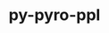 ---
title: "py-pyro-ppl"
layout: cache
categories: [package, develop]
meta: {"compilers": ["apple-clang@=16.0.0", "gcc@=13.2.0"], "num_specs": 58, "num_specs_by_stack": {"ml-darwin-aarch64-mps": 11, "ml-linux-aarch64-cpu": 10, "ml-linux-aarch64-cuda": 10, "ml-linux-x86_64-cpu": 11, "ml-linux-x86_64-cuda": 11, "root": 58}, "oss": ["sequoia", "ubuntu24.04"], "platforms": ["darwin", "linux"], "stacks": ["ml-darwin-aarch64-mps", "ml-linux-aarch64-cpu", "ml-linux-aarch64-cuda", "ml-linux-x86_64-cpu", "ml-linux-x86_64-cuda", "root"], "targets": ["aarch64", "x86_64_v3"], "versions": ["1.8.4"]}
spec_details: [{"compiler": "gcc@=13.2.0", "hash": "2ecafuhh46knk2bmjkcoj6tw2lkvvlrc", "os": "ubuntu24.04", "platform": "linux", "size": "-", "stacks": ["ml-linux-aarch64-cuda", "root"], "target": "aarch64", "variants": ["build_system=python_pip"], "versions": ["1.8.4"]}, {"compiler": "gcc@=13.2.0", "hash": "2exbc2tnzywt5fngx2gh4jzzuaj7vadx", "os": "ubuntu24.04", "platform": "linux", "size": "-", "stacks": ["ml-linux-x86_64-cpu", "root"], "target": "x86_64_v3", "variants": ["build_system=python_pip"], "versions": ["1.8.4"]}, {"compiler": "apple-clang@=16.0.0", "hash": "2gicgt7v3qoz3tqejvy7vs652z4d564h", "os": "sequoia", "platform": "darwin", "size": "-", "stacks": ["ml-darwin-aarch64-mps", "root"], "target": "aarch64", "variants": ["build_system=python_pip"], "versions": ["1.8.4"]}, {"compiler": "apple-clang@=16.0.0", "hash": "2qk37udrwepnh4qchidou6h2dvltkjc2", "os": "sequoia", "platform": "darwin", "size": "-", "stacks": ["ml-darwin-aarch64-mps", "root"], "target": "aarch64", "variants": ["build_system=python_pip"], "versions": ["1.8.4"]}, {"compiler": "gcc@=13.2.0", "hash": "46yyxbwmiov54b4nystamempusoivp2e", "os": "ubuntu24.04", "platform": "linux", "size": "-", "stacks": ["ml-linux-aarch64-cuda", "root"], "target": "aarch64", "variants": ["build_system=python_pip"], "versions": ["1.8.4"]}, {"compiler": "apple-clang@=16.0.0", "hash": "4ggleu5qe5g7phpgn57hpm6vkvdrtidp", "os": "sequoia", "platform": "darwin", "size": "-", "stacks": ["ml-darwin-aarch64-mps", "root"], "target": "aarch64", "variants": ["build_system=python_pip"], "versions": ["1.8.4"]}, {"compiler": "gcc@=13.2.0", "hash": "54a2hrzsnotjuzzegvw6nnl5mi6a62es", "os": "ubuntu24.04", "platform": "linux", "size": "-", "stacks": ["ml-linux-x86_64-cpu", "root"], "target": "x86_64_v3", "variants": ["build_system=python_pip"], "versions": ["1.8.4"]}, {"compiler": "gcc@=13.2.0", "hash": "5ump3kkmlmgf3h27sixgjefyis5a5sau", "os": "ubuntu24.04", "platform": "linux", "size": "-", "stacks": ["ml-linux-aarch64-cuda", "root"], "target": "aarch64", "variants": ["build_system=python_pip"], "versions": ["1.8.4"]}, {"compiler": "gcc@=13.2.0", "hash": "62bx7udoqqrjdtvindxvgqi62urto6cx", "os": "ubuntu24.04", "platform": "linux", "size": "-", "stacks": ["ml-linux-aarch64-cpu", "root"], "target": "aarch64", "variants": ["build_system=python_pip"], "versions": ["1.8.4"]}, {"compiler": "gcc@=13.2.0", "hash": "64qgqnjvxe3aswnrdvxrwx4usq3lonfy", "os": "ubuntu24.04", "platform": "linux", "size": "-", "stacks": ["ml-linux-aarch64-cuda", "root"], "target": "aarch64", "variants": ["build_system=python_pip"], "versions": ["1.8.4"]}, {"compiler": "gcc@=13.2.0", "hash": "6x4rnicfdkpuybxitdditpnbibxb2szw", "os": "ubuntu24.04", "platform": "linux", "size": "-", "stacks": ["ml-linux-x86_64-cpu", "root"], "target": "x86_64_v3", "variants": ["build_system=python_pip"], "versions": ["1.8.4"]}, {"compiler": "gcc@=13.2.0", "hash": "a2s24ys525bxir4cw7heils6yb6akfzj", "os": "ubuntu24.04", "platform": "linux", "size": "-", "stacks": ["ml-linux-x86_64-cuda", "root"], "target": "x86_64_v3", "variants": ["build_system=python_pip"], "versions": ["1.8.4"]}, {"compiler": "gcc@=13.2.0", "hash": "ahrjltqm64ydbki76fqniraq7ulovddg", "os": "ubuntu24.04", "platform": "linux", "size": "-", "stacks": ["ml-linux-x86_64-cpu", "root"], "target": "x86_64_v3", "variants": ["build_system=python_pip"], "versions": ["1.8.4"]}, {"compiler": "gcc@=13.2.0", "hash": "crki37pfulvliqiw76r4hfuayab6p62a", "os": "ubuntu24.04", "platform": "linux", "size": "-", "stacks": ["ml-linux-aarch64-cpu", "root"], "target": "aarch64", "variants": ["build_system=python_pip"], "versions": ["1.8.4"]}, {"compiler": "gcc@=13.2.0", "hash": "crrro5prwqlgz5gvi2hdcanqbnalx2vp", "os": "ubuntu24.04", "platform": "linux", "size": "-", "stacks": ["ml-linux-x86_64-cuda", "root"], "target": "x86_64_v3", "variants": ["build_system=python_pip"], "versions": ["1.8.4"]}, {"compiler": "gcc@=13.2.0", "hash": "ctpmueyxngoekb24ib6awfdilatgc7zy", "os": "ubuntu24.04", "platform": "linux", "size": "-", "stacks": ["ml-linux-aarch64-cpu", "root"], "target": "aarch64", "variants": ["build_system=python_pip"], "versions": ["1.8.4"]}, {"compiler": "gcc@=13.2.0", "hash": "cxkbcwvt6x67ww7za274x3enuldc7p2a", "os": "ubuntu24.04", "platform": "linux", "size": "-", "stacks": ["ml-linux-x86_64-cuda", "root"], "target": "x86_64_v3", "variants": ["build_system=python_pip"], "versions": ["1.8.4"]}, {"compiler": "gcc@=13.2.0", "hash": "dxwuhnu4h6asxpdw4osv2g2qzem3mfji", "os": "ubuntu24.04", "platform": "linux", "size": "-", "stacks": ["ml-linux-aarch64-cpu", "root"], "target": "aarch64", "variants": ["build_system=python_pip"], "versions": ["1.8.4"]}, {"compiler": "gcc@=13.2.0", "hash": "enuus6zrue4lbfxjosaw7k5uv3rddqdg", "os": "ubuntu24.04", "platform": "linux", "size": "-", "stacks": ["ml-linux-x86_64-cpu", "root"], "target": "x86_64_v3", "variants": ["build_system=python_pip"], "versions": ["1.8.4"]}, {"compiler": "apple-clang@=16.0.0", "hash": "es5izuu7k6urv44akzozq4j4kxdkindn", "os": "sequoia", "platform": "darwin", "size": "-", "stacks": ["root"], "target": "aarch64", "variants": ["build_system=python_pip"], "versions": ["1.8.4"]}, {"compiler": "apple-clang@=16.0.0", "hash": "f3nvqvqxt3g2mcir6giczovxm3u6kdiz", "os": "sequoia", "platform": "darwin", "size": "-", "stacks": ["ml-darwin-aarch64-mps", "root"], "target": "aarch64", "variants": ["build_system=python_pip"], "versions": ["1.8.4"]}, {"compiler": "gcc@=13.2.0", "hash": "fuijp5jtinvklv6xp7umhc3zk2xgvmhi", "os": "ubuntu24.04", "platform": "linux", "size": "-", "stacks": ["root"], "target": "aarch64", "variants": ["build_system=python_pip"], "versions": ["1.8.4"]}, {"compiler": "gcc@=13.2.0", "hash": "fxlkzfikhfimddremdvfuhuimo3po3ps", "os": "ubuntu24.04", "platform": "linux", "size": "-", "stacks": ["ml-linux-x86_64-cpu", "root"], "target": "x86_64_v3", "variants": ["build_system=python_pip"], "versions": ["1.8.4"]}, {"compiler": "gcc@=13.2.0", "hash": "g7gk4s7pnoixt6mqo2kghvqqyzs66bnh", "os": "ubuntu24.04", "platform": "linux", "size": "-", "stacks": ["ml-linux-x86_64-cpu", "root"], "target": "x86_64_v3", "variants": ["build_system=python_pip"], "versions": ["1.8.4"]}, {"compiler": "gcc@=13.2.0", "hash": "gfs5bwldyfmigr4y2odjl4cgdrjkqksh", "os": "ubuntu24.04", "platform": "linux", "size": "-", "stacks": ["ml-linux-x86_64-cpu", "root"], "target": "x86_64_v3", "variants": ["build_system=python_pip"], "versions": ["1.8.4"]}, {"compiler": "gcc@=13.2.0", "hash": "h5atyaatpbnktlwoyhsn6kmkcbjlrw7l", "os": "ubuntu24.04", "platform": "linux", "size": "-", "stacks": ["ml-linux-aarch64-cpu", "root"], "target": "aarch64", "variants": ["build_system=python_pip"], "versions": ["1.8.4"]}, {"compiler": "gcc@=13.2.0", "hash": "h5sn57zdw454luxpszbe4axvqu625imv", "os": "ubuntu24.04", "platform": "linux", "size": "-", "stacks": ["ml-linux-x86_64-cuda", "root"], "target": "x86_64_v3", "variants": ["build_system=python_pip"], "versions": ["1.8.4"]}, {"compiler": "gcc@=13.2.0", "hash": "hn6haeijrrxkygse5ts4bf2xho4loxto", "os": "ubuntu24.04", "platform": "linux", "size": "-", "stacks": ["ml-linux-aarch64-cuda", "root"], "target": "aarch64", "variants": ["build_system=python_pip"], "versions": ["1.8.4"]}, {"compiler": "gcc@=13.2.0", "hash": "hql67vhkplsh7rahsszztgwh5diiy5cn", "os": "ubuntu24.04", "platform": "linux", "size": "-", "stacks": ["ml-linux-aarch64-cuda", "root"], "target": "aarch64", "variants": ["build_system=python_pip"], "versions": ["1.8.4"]}, {"compiler": "apple-clang@=16.0.0", "hash": "hurqzoywxj3zjy5ybluvt7n3bt26kojv", "os": "sequoia", "platform": "darwin", "size": "-", "stacks": ["ml-darwin-aarch64-mps", "root"], "target": "aarch64", "variants": ["build_system=python_pip"], "versions": ["1.8.4"]}, {"compiler": "gcc@=13.2.0", "hash": "i34m3mgqhascihts2eymh7ih7yyg3bxv", "os": "ubuntu24.04", "platform": "linux", "size": "-", "stacks": ["ml-linux-x86_64-cpu", "root"], "target": "x86_64_v3", "variants": ["build_system=python_pip"], "versions": ["1.8.4"]}, {"compiler": "apple-clang@=16.0.0", "hash": "iudqbgxk2g7gpa67rqqoes5kxkuadegb", "os": "sequoia", "platform": "darwin", "size": "-", "stacks": ["ml-darwin-aarch64-mps", "root"], "target": "aarch64", "variants": ["build_system=python_pip"], "versions": ["1.8.4"]}, {"compiler": "apple-clang@=16.0.0", "hash": "j6voir5cecogr3n53ooyuacqg5rttbu7", "os": "sequoia", "platform": "darwin", "size": "-", "stacks": ["ml-darwin-aarch64-mps", "root"], "target": "aarch64", "variants": ["build_system=python_pip"], "versions": ["1.8.4"]}, {"compiler": "gcc@=13.2.0", "hash": "jzaz2w5s5o2fyjgo6etwa3t7k2jauoiy", "os": "ubuntu24.04", "platform": "linux", "size": "-", "stacks": ["ml-linux-aarch64-cpu", "root"], "target": "aarch64", "variants": ["build_system=python_pip"], "versions": ["1.8.4"]}, {"compiler": "apple-clang@=16.0.0", "hash": "kh4gazrfijc57ho2mryv6nlzfbwg2gbo", "os": "sequoia", "platform": "darwin", "size": "-", "stacks": ["ml-darwin-aarch64-mps", "root"], "target": "aarch64", "variants": ["build_system=python_pip"], "versions": ["1.8.4"]}, {"compiler": "gcc@=13.2.0", "hash": "l6ldms7k76rf37qgcfleneobmy6hnxx4", "os": "ubuntu24.04", "platform": "linux", "size": "-", "stacks": ["ml-linux-aarch64-cuda", "root"], "target": "aarch64", "variants": ["build_system=python_pip"], "versions": ["1.8.4"]}, {"compiler": "gcc@=13.2.0", "hash": "mqkrkx5ev3raniiyjcaui7n5pvmxniq7", "os": "ubuntu24.04", "platform": "linux", "size": "-", "stacks": ["ml-linux-aarch64-cpu", "root"], "target": "aarch64", "variants": ["build_system=python_pip"], "versions": ["1.8.4"]}, {"compiler": "gcc@=13.2.0", "hash": "n2qolx42xfnkwel6cjd6q3dh26m6rgwp", "os": "ubuntu24.04", "platform": "linux", "size": "-", "stacks": ["ml-linux-aarch64-cpu", "root"], "target": "aarch64", "variants": ["build_system=python_pip"], "versions": ["1.8.4"]}, {"compiler": "gcc@=13.2.0", "hash": "nkxvbnpmj4pbjqh44dvy5tje5pglaiec", "os": "ubuntu24.04", "platform": "linux", "size": "-", "stacks": ["ml-linux-x86_64-cuda", "root"], "target": "x86_64_v3", "variants": ["build_system=python_pip"], "versions": ["1.8.4"]}, {"compiler": "gcc@=13.2.0", "hash": "nvxdxevobhikg57wd5btrhi7suraumwh", "os": "ubuntu24.04", "platform": "linux", "size": "-", "stacks": ["ml-linux-x86_64-cuda", "root"], "target": "x86_64_v3", "variants": ["build_system=python_pip"], "versions": ["1.8.4"]}, {"compiler": "gcc@=13.2.0", "hash": "pbyxevrxbmstgpifdaor6uqohlo6lfti", "os": "ubuntu24.04", "platform": "linux", "size": "-", "stacks": ["ml-linux-x86_64-cuda", "root"], "target": "x86_64_v3", "variants": ["build_system=python_pip"], "versions": ["1.8.4"]}, {"compiler": "gcc@=13.2.0", "hash": "pljyda4k33b2du2oso7l3hruv72yhslr", "os": "ubuntu24.04", "platform": "linux", "size": "-", "stacks": ["ml-linux-x86_64-cpu", "root"], "target": "x86_64_v3", "variants": ["build_system=python_pip"], "versions": ["1.8.4"]}, {"compiler": "gcc@=13.2.0", "hash": "pvutia4cbddhuudxwsc3gush4ovzmnad", "os": "ubuntu24.04", "platform": "linux", "size": "-", "stacks": ["ml-linux-aarch64-cuda", "root"], "target": "aarch64", "variants": ["build_system=python_pip"], "versions": ["1.8.4"]}, {"compiler": "gcc@=13.2.0", "hash": "qkotpbbrtp3e7onst2fhnxhntmpcxa5h", "os": "ubuntu24.04", "platform": "linux", "size": "-", "stacks": ["ml-linux-aarch64-cpu", "root"], "target": "aarch64", "variants": ["build_system=python_pip"], "versions": ["1.8.4"]}, {"compiler": "gcc@=13.2.0", "hash": "qrkgcxisafzmhg26evfee4udjshqvp33", "os": "ubuntu24.04", "platform": "linux", "size": "-", "stacks": ["ml-linux-x86_64-cuda", "root"], "target": "x86_64_v3", "variants": ["build_system=python_pip"], "versions": ["1.8.4"]}, {"compiler": "gcc@=13.2.0", "hash": "suetrw6lzn3nl6yclb4eka7s4bxme5tf", "os": "ubuntu24.04", "platform": "linux", "size": "-", "stacks": ["root"], "target": "x86_64_v3", "variants": ["build_system=python_pip"], "versions": ["1.8.4"]}, {"compiler": "gcc@=13.2.0", "hash": "tskr3x4q2j2b7j4chnc2kiovkn43vk5q", "os": "ubuntu24.04", "platform": "linux", "size": "-", "stacks": ["root"], "target": "aarch64", "variants": ["build_system=python_pip"], "versions": ["1.8.4"]}, {"compiler": "gcc@=13.2.0", "hash": "ulpxux24ogpismvpv5lsbpblo2r6gpuq", "os": "ubuntu24.04", "platform": "linux", "size": "-", "stacks": ["ml-linux-x86_64-cuda", "root"], "target": "x86_64_v3", "variants": ["build_system=python_pip"], "versions": ["1.8.4"]}, {"compiler": "apple-clang@=16.0.0", "hash": "usypo4tnpo4yt2ui327xdibvnqqr6fbu", "os": "sequoia", "platform": "darwin", "size": "-", "stacks": ["ml-darwin-aarch64-mps", "root"], "target": "aarch64", "variants": ["build_system=python_pip"], "versions": ["1.8.4"]}, {"compiler": "gcc@=13.2.0", "hash": "vjkykluyuoyd67os2st4mau32fxyczfm", "os": "ubuntu24.04", "platform": "linux", "size": "-", "stacks": ["ml-linux-x86_64-cuda", "root"], "target": "x86_64_v3", "variants": ["build_system=python_pip"], "versions": ["1.8.4"]}, {"compiler": "gcc@=13.2.0", "hash": "vjqav646jsiqo77eyq6sm6epwb6m53et", "os": "ubuntu24.04", "platform": "linux", "size": "-", "stacks": ["ml-linux-x86_64-cuda", "root"], "target": "x86_64_v3", "variants": ["build_system=python_pip"], "versions": ["1.8.4"]}, {"compiler": "gcc@=13.2.0", "hash": "wl6dcpqk3xws24n24ipblafyqlaxsqnh", "os": "ubuntu24.04", "platform": "linux", "size": "-", "stacks": ["ml-linux-x86_64-cpu", "root"], "target": "x86_64_v3", "variants": ["build_system=python_pip"], "versions": ["1.8.4"]}, {"compiler": "gcc@=13.2.0", "hash": "wmvryganjhpkas6yzbvtft2u4vopgxe6", "os": "ubuntu24.04", "platform": "linux", "size": "-", "stacks": ["root"], "target": "x86_64_v3", "variants": ["build_system=python_pip"], "versions": ["1.8.4"]}, {"compiler": "gcc@=13.2.0", "hash": "ws53ofjipvou7kzznizcnd7yowobpksw", "os": "ubuntu24.04", "platform": "linux", "size": "-", "stacks": ["ml-linux-aarch64-cpu", "root"], "target": "aarch64", "variants": ["build_system=python_pip"], "versions": ["1.8.4"]}, {"compiler": "gcc@=13.2.0", "hash": "x34utq2idfkkpwmsncojgyvmro7jr5m2", "os": "ubuntu24.04", "platform": "linux", "size": "-", "stacks": ["ml-linux-aarch64-cuda", "root"], "target": "aarch64", "variants": ["build_system=python_pip"], "versions": ["1.8.4"]}, {"compiler": "apple-clang@=16.0.0", "hash": "xkdxriyvm5v3xm2o7t6ap6j4pecw63tb", "os": "sequoia", "platform": "darwin", "size": "-", "stacks": ["ml-darwin-aarch64-mps", "root"], "target": "aarch64", "variants": ["build_system=python_pip"], "versions": ["1.8.4"]}, {"compiler": "apple-clang@=16.0.0", "hash": "ys5fuimja7bcax5xqqy7xbs6l56ob7e3", "os": "sequoia", "platform": "darwin", "size": "-", "stacks": ["ml-darwin-aarch64-mps", "root"], "target": "aarch64", "variants": ["build_system=python_pip"], "versions": ["1.8.4"]}, {"compiler": "gcc@=13.2.0", "hash": "z2yfjhhcjzloax6mlrzw4qse5tsa6c5o", "os": "ubuntu24.04", "platform": "linux", "size": "-", "stacks": ["ml-linux-aarch64-cuda", "root"], "target": "aarch64", "variants": ["build_system=python_pip"], "versions": ["1.8.4"]}]
---